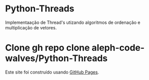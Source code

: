 # Python-Threads


Implementaação de Thread's utizando algoritmos de ordenação e multiplicação de vetores.

# Clone **gh repo clone aleph-code-walves/Python-Threads**


Este site foi construído usando [GitHub Pages](https://pages.github.com/).
